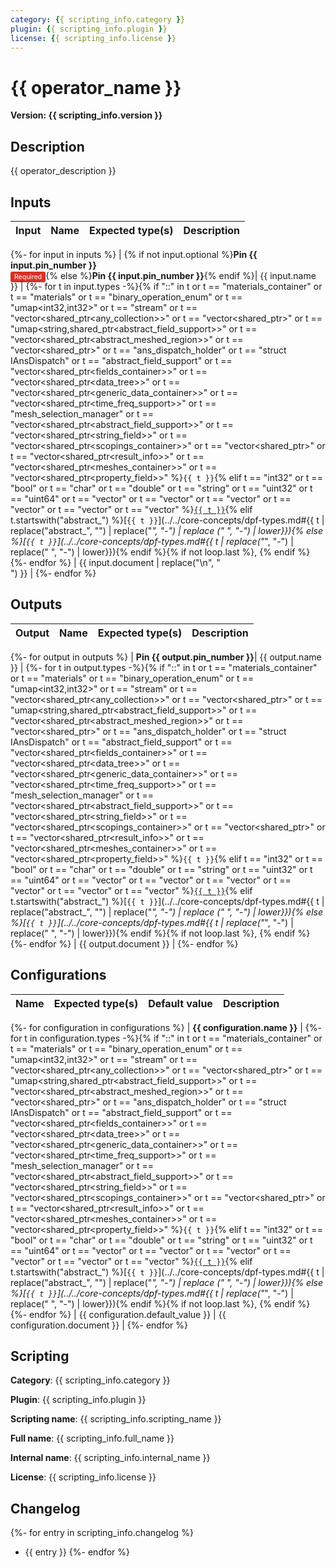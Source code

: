 ```yaml
---
category: {{ scripting_info.category }}
plugin: {{ scripting_info.plugin }}
license: {{ scripting_info.license }}
---
```


# {{ operator_name }}

**Version: {{ scripting_info.version }}**

## Description

{{ operator_description }}

## Inputs

| Input | Name | Expected type(s) | Description |
|-------|-------|------------------|-------------|
{%- for input in inputs %}
| {% if not input.optional %}<strong>Pin {{ input.pin_number }}</strong> <br><span style="background-color:#d93025; color:white; padding:2px 6px; border-radius:3px; font-size:0.75em;">Required</span>{% else %}<strong>Pin {{ input.pin_number }}</strong>{% endif %}|  {{ input.name }} |
{%- for t in input.types -%}{% if "::" in t or t == "materials_container" or t == "materials" or t == "binary_operation_enum" or t == "umap<int32,int32>" or t == "stream" or t == "vector<shared_ptr<any_collection>>" or t == "vector<shared_ptr<field>>" or t == "umap<string,shared_ptr<abstract_field_support>>" or t == "vector<shared_ptr<abstract_meshed_region>>" or t == "vector<shared_ptr<materials>>" or t == "ans_dispatch_holder" or t == "struct IAnsDispatch" or t == "abstract_field_support" or t == "vector<shared_ptr<fields_container>>" or t == "vector<shared_ptr<data_tree>>" or t == "vector<shared_ptr<generic_data_container>>" or t == "vector<shared_ptr<time_freq_support>>" or t == "mesh_selection_manager" or t == "vector<shared_ptr<abstract_field_support>>" or t == "vector<shared_ptr<string_field>>" or t == "vector<shared_ptr<scopings_container>>" or t == "vector<shared_ptr<scoping>>" or t == "vector<shared_ptr<result_info>>" or t == "vector<shared_ptr<meshes_container>>" or t == "vector<shared_ptr<property_field>>" %}`{{ t }}`{% elif t == "int32" or t == "bool" or t == "char" or t == "double" or t == "string" or t == "uint32" or t == "uint64" or t == "vector<int32>" or t == "vector<bool>" or t == "vector<char>" or t == "vector<double>" or t == "vector<string>" or t == "vector<float>" %}[`{{ t }}`](../../core-concepts/dpf-types.md#standard-types){% elif t.startswith("abstract_") %}[`{{ t }}`](../../core-concepts/dpf-types.md#{{ t | replace("abstract_", "") | replace("_", "-") | replace (" ", "-") | lower}}){% else %}[`{{ t }}`](../../core-concepts/dpf-types.md#{{ t | replace("_", "-") | replace(" ", "-") | lower}}){% endif %}{% if not loop.last %}, {% endif %}{%- endfor %} | {{ input.document | replace("\n", "<br>") }} |
{%- endfor %}

## Outputs

| Output |  Name | Expected type(s) | Description |
|-------|------|------------------|-------------|
{%- for output in outputs %}
|  **Pin {{ output.pin_number }}**| {{ output.name }} |
{%- for t in output.types -%}{% if "::" in t or t == "materials_container" or t == "materials" or t == "binary_operation_enum" or t == "umap<int32,int32>" or t == "stream" or t == "vector<shared_ptr<any_collection>>" or t == "vector<shared_ptr<field>>" or t == "umap<string,shared_ptr<abstract_field_support>>" or t == "vector<shared_ptr<abstract_meshed_region>>" or t == "vector<shared_ptr<materials>>" or t == "ans_dispatch_holder" or t == "struct IAnsDispatch" or t == "abstract_field_support" or t == "vector<shared_ptr<fields_container>>" or t == "vector<shared_ptr<data_tree>>" or t == "vector<shared_ptr<generic_data_container>>" or t == "vector<shared_ptr<time_freq_support>>" or t == "mesh_selection_manager" or t == "vector<shared_ptr<abstract_field_support>>" or t == "vector<shared_ptr<string_field>>" or t == "vector<shared_ptr<scopings_container>>" or t == "vector<shared_ptr<scoping>>" or t == "vector<shared_ptr<result_info>>" or t == "vector<shared_ptr<meshes_container>>" or t == "vector<shared_ptr<property_field>>" %}`{{ t }}`{% elif t == "int32" or t == "bool" or t == "char" or t == "double" or t == "string" or t == "uint32" or t == "uint64" or t == "vector<int32>" or t == "vector<bool>" or t == "vector<char>" or t == "vector<double>" or t == "vector<string>" or t == "vector<float>" %}[`{{ t }}`](../../core-concepts/dpf-types.md#standard-types){% elif t.startswith("abstract_") %}[`{{ t }}`](../../core-concepts/dpf-types.md#{{ t | replace("abstract_", "") | replace("_", "-") | replace (" ", "-") | lower}}){% else %}[`{{ t }}`](../../core-concepts/dpf-types.md#{{ t | replace("_", "-") | replace(" ", "-") | lower}}){% endif %}{% if not loop.last %}, {% endif %}{%- endfor %} | {{ output.document }} |
{%- endfor %}

## Configurations

| Name| Expected type(s) | Default value | Description |
|-----|------|----------|-------------|
{%- for configuration in configurations %}
| **{{ configuration.name }}** |
{%- for t in configuration.types -%}{% if "::" in t or t == "materials_container" or t == "materials" or t == "binary_operation_enum" or t == "umap<int32,int32>" or t == "stream" or t == "vector<shared_ptr<any_collection>>" or t == "vector<shared_ptr<field>>" or t == "umap<string,shared_ptr<abstract_field_support>>" or t == "vector<shared_ptr<abstract_meshed_region>>" or t == "vector<shared_ptr<materials>>" or t == "ans_dispatch_holder" or t == "struct IAnsDispatch" or t == "abstract_field_support" or t == "vector<shared_ptr<fields_container>>" or t == "vector<shared_ptr<data_tree>>" or t == "vector<shared_ptr<generic_data_container>>" or t == "vector<shared_ptr<time_freq_support>>" or t == "mesh_selection_manager" or t == "vector<shared_ptr<abstract_field_support>>" or t == "vector<shared_ptr<string_field>>" or t == "vector<shared_ptr<scopings_container>>" or t == "vector<shared_ptr<scoping>>" or t == "vector<shared_ptr<result_info>>" or t == "vector<shared_ptr<meshes_container>>" or t == "vector<shared_ptr<property_field>>" %}`{{ t }}`{% elif t == "int32" or t == "bool" or t == "char" or t == "double" or t == "string" or t == "uint32" or t == "uint64" or t == "vector<int32>" or t == "vector<bool>" or t == "vector<char>" or t == "vector<double>" or t == "vector<string>" or t == "vector<float>" %}[`{{ t }}`](../../core-concepts/dpf-types.md#standard-types){% elif t.startswith("abstract_") %}[`{{ t }}`](../../core-concepts/dpf-types.md#{{ t | replace("abstract_", "") | replace("_", "-") | replace (" ", "-") | lower}}){% else %}[`{{ t }}`](../../core-concepts/dpf-types.md#{{ t | replace("_", "-") | replace(" ", "-") | lower}}){% endif %}{% if not loop.last %}, {% endif %}{%- endfor %} | {{ configuration.default_value }} | {{ configuration.document }} |
{%- endfor %}

## Scripting

 **Category**: {{ scripting_info.category }}

 **Plugin**: {{ scripting_info.plugin }}

 **Scripting name**: {{ scripting_info.scripting_name }}

 **Full name**: {{ scripting_info.full_name }}

 **Internal name**: {{ scripting_info.internal_name }}

 **License**: {{ scripting_info.license }}


## Changelog

{%- for entry in scripting_info.changelog %}

- {{ entry }}
{%- endfor %}
